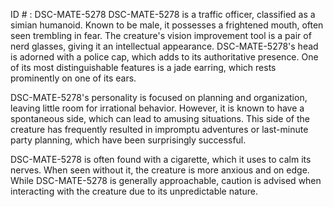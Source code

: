 ID # : DSC-MATE-5278
DSC-MATE-5278 is a traffic officer, classified as a simian humanoid. Known to be male, it possesses a frightened mouth, often seen trembling in fear. The creature's vision improvement tool is a pair of nerd glasses, giving it an intellectual appearance. DSC-MATE-5278's head is adorned with a police cap, which adds to its authoritative presence. One of its most distinguishable features is a jade earring, which rests prominently on one of its ears.

DSC-MATE-5278's personality is focused on planning and organization, leaving little room for irrational behavior. However, it is known to have a spontaneous side, which can lead to amusing situations. This side of the creature has frequently resulted in impromptu adventures or last-minute party planning, which have been surprisingly successful.

DSC-MATE-5278 is often found with a cigarette, which it uses to calm its nerves. When seen without it, the creature is more anxious and on edge. While DSC-MATE-5278 is generally approachable, caution is advised when interacting with the creature due to its unpredictable nature.